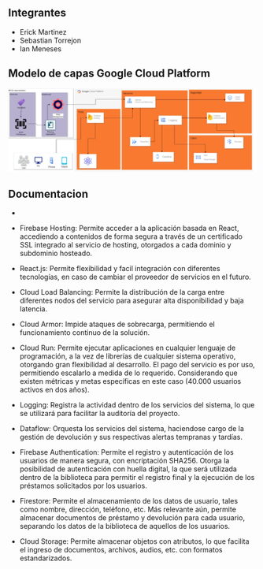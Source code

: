 ## **Integrantes**
- Erick Martinez
- Sebastian Torrejon
- Ian Meneses


## **Modelo de capas Google Cloud Platform**

![alt text](ModeloGcp.jpeg)


## **Documentacion**

- 

- Firebase Hosting: Permite acceder a la aplicación basada en React, accediendo a contenidos de forma segura a través de un certificado SSL integrado al servicio de hosting, otorgados a cada dominio y subdominio hosteado.

- React.js: Permite flexibilidad y facil integración con diferentes tecnologías, en caso de cambiar el proveedor de servicios en el futuro.

- Cloud Load Balancing: Permite la distribución de la carga entre diferentes nodos del servicio para asegurar alta disponibilidad y baja latencia.

- Cloud Armor: Impide ataques de sobrecarga, permitiendo el funcionamiento continuo de la solución.

- Cloud Run: Permite ejecutar aplicaciones en cualquier lenguaje de programación, a la vez de librerías de cualquier sistema operativo, otorgando gran flexibilidad al desarrollo. El pago del servicio es por uso, permitiendo escalarlo a medida de lo requerido. Considerando que existen métricas y metas específicas en este caso (40.000 usuarios activos en dos años).

- Logging: Registra la actividad dentro de los servicios del sistema, lo que se utilizará para facilitar la auditoría del proyecto.

- Dataflow: Orquesta los servicios del sistema, haciendose cargo de la gestión de devolución y sus respectivas alertas tempranas y tardías.

- Firebase Authentication: Permite el registro y autenticación de los usuarios de manera segura, con encriptación SHA256. Otorga la posibilidad de autenticación con huella digital, la que será utilizada dentro de la biblioteca para permitir el registro final y la ejecución de los préstamos solicitados por los usuarios.

- Firestore: Permite el almacenamiento de los datos de usuario, tales como nombre, dirección, teléfono, etc. Más relevante aún, permite almacenar documentos de préstamo y devolución para cada usuario, separando los datos de la biblioteca de aquellos de los usuarios.

- Cloud Storage: Permite almacenar objetos con atributos, lo que facilita el ingreso de documentos, archivos, audios, etc. con formatos estandarizados.
